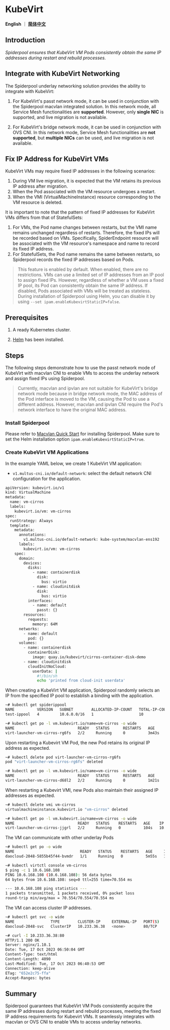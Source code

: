 # KubeVirt

**English** ｜ [**简体中文**](./kubevirt-zh_CN.md)

## Introduction

*Spiderpool ensures that KubeVirt VM Pods consistently obtain the same IP addresses during restart and rebuild processes.*

## Integrate with KubeVirt Networking

The Spiderpool underlay networking solution provides the ability to integrate with KubeVirt:

1. For KubeVirt's passt network mode, it can be used in conjunction with the Spiderpool macvlan integrated solution. In this network mode, all Service Mesh functionalities are **supported**. However, only **single NIC** is supported, and live migration is not available.

2. For KubeVirt's bridge network mode, it can be used in conjunction with OVS CNI. In this network mode, Service Mesh functionalities are **not supported**, but **multiple NICs** can be used, and live migration is not available.

## Fix IP Address for KubeVirt VMs

KubeVirt VMs may require fixed IP addresses in the following scenarios:

1. During VM live migration, it is expected that the VM retains its previous IP address after migration.
2. When the Pod associated with the VM resource undergoes a restart.
3. When the VMI (VirtualMachineInstance) resource corresponding to the VM resource is deleted.

It is important to note that the pattern of fixed IP addresses for KubeVirt VMs differs from that of StatefulSets:

1. For VMs, the Pod name changes between restarts, but the VMI name remains unchanged regardless of restarts. Therefore, the fixed IPs will be recorded based on VMs. Specifically, SpiderEndpoint resource will be associated with the VM resource's namespace and name to record its fixed IP address.
2. For StatefulSets, the Pod name remains the same between restarts, so Spiderpool records the fixed IP addresses based on Pods.

> This feature is enabled by default. When enabled, there are no restrictions. VMs can use a limited set of IP addresses from an IP pool to assign fixed IPs. However, regardless of whether a VM uses a fixed IP pool, its Pod can consistently obtain the same IP address. If disabled, Pods associated with VMs will be treated as stateless. During installation of Spiderpool using Helm, you can disable it by using `--set ipam.enableKubevirtStaticIP=false`.

## Prerequisites

1. A ready Kubernetes cluster.

2. [Helm](https://helm.sh/docs/intro/install/) has been installed.

## Steps

The following steps demonstrate how to use the passt network mode of KubeVirt with macvlan CNI to enable VMs to access the underlay network and assign fixed IPs using Spiderpool.

> Currently, macvlan and ipvlan are not suitable for KubeVirt's bridge network mode because in bridge network mode, the MAC address of the Pod interface is moved to the VM, causing the Pod to use a different address. However, macvlan and ipvlan CNI require the Pod's network interface to have the original MAC address.

### Install Spiderpool

Please refer to [Macvlan Quick Start](./install/underlay/get-started-macvlan.md) for installing Spiderpool. Make sure to set the Helm installation option `ipam.enableKubevirtStaticIP=true`.

### Create KubeVirt VM Applications

In the example YAML below, we create 1 KubeVirt VM application:

- `v1.multus-cni.io/default-network`: select the default network CNI configuration for the application.

```bash
apiVersion: kubevirt.io/v1
kind: VirtualMachine
metadata:
  name: vm-cirros
  labels:
    kubevirt.io/vm: vm-cirros
spec:
  runStrategy: Always
  template:
    metadata:
      annotations:
        v1.multus-cni.io/default-network: kube-system/macvlan-ens192
      labels:
        kubevirt.io/vm: vm-cirros
    spec:
      domain:
        devices:
          disks:
            - name: containerdisk
              disk:
                bus: virtio
            - name: cloudinitdisk
              disk:
                bus: virtio
          interfaces:
            - name: default
              passt: {}
        resources:
          requests:
            memory: 64M
      networks:
        - name: default
          pod: {}
      volumes:
        - name: containerdisk
          containerDisk:
            image: quay.io/kubevirt/cirros-container-disk-demo
        - name: cloudinitdisk
          cloudInitNoCloud:
            userData: |
              #!/bin/sh
              echo 'printed from cloud-init userdata'
```

When creating a KubeVirt VM application, Spiderpool randomly selects an IP from the specified IP pool to establish a binding with the application.

```bash
~# kubectl get spiderippool
NAME          VERSION   SUBNET        ALLOCATED-IP-COUNT   TOTAL-IP-COUNT   DEFAULT
test-ippool   4         10.6.0.0/16   1                    10               false

~# kubectl get po -l vm.kubevirt.io/name=vm-cirros -o wide
NAME                            READY   STATUS      RESTARTS   AGE     IP              NODE                   NOMINATED NODE   READINESS GATES
virt-launcher-vm-cirros-rg6fs   2/2     Running     0          3m43s   10.6.168.105    node2                  <none>           1/1
```

Upon restarting a Kubevirt VM Pod, the new Pod retains its original IP address as expected.

```bash
~# kubectl delete pod virt-launcher-vm-cirros-rg6fs
pod "virt-launcher-vm-cirros-rg6fs" deleted

~# kubectl get po -l vm.kubevirt.io/name=vm-cirros -o wide
NAME                            READY   STATUS      RESTARTS   AGE     IP              NODE                   NOMINATED NODE   READINESS GATES
virt-launcher-vm-cirros-d68l2   2/2     Running     0          1m21s   10.6.168.105    node2                  <none>           1/1
```

When restarting a Kubevirt VMI, new Pods also maintain their assigned IP addresses as expected.

```bash
~# kubectl delete vmi vm-cirros
virtualmachineinstance.kubevirt.io "vm-cirros" deleted

~# kubectl get po -l vm.kubevirt.io/name=vm-cirros -o wide
NAME                            READY   STATUS    RESTARTS   AGE    IP              NODE                   NOMINATED NODE   READINESS GATES
virt-launcher-vm-cirros-jjgrl   2/2     Running   0          104s   10.6.168.105    node2                  <none>           1/1
```

The VM can communicate with other underlay Pods

```bash
~# kubectl get po -o wide
NAME                             READY   STATUS    RESTARTS   AGE     IP              NODE                   NOMINATED NODE   READINESS GATES
daocloud-2048-5855b45f44-bvmdr   1/1     Running   0          5m55s   10.6.168.108    spider-worker          <none>           <none>

~# kubectl virtctl console vm-cirros
$ ping -c 1 10.6.168.108
PING 10.6.168.108 (10.6.168.108): 56 data bytes
64 bytes from 10.6.168.108: seq=0 ttl=255 time=70.554 ms

--- 10.6.168.108 ping statistics ---
1 packets transmitted, 1 packets received, 0% packet loss
round-trip min/avg/max = 70.554/70.554/70.554 ms
```

The VM can access cluster IP addresses.

```bash
~# kubectl get svc -o wide
NAME                TYPE        CLUSTER-IP     EXTERNAL-IP   PORT(S)   AGE     SELECTOR
daocloud-2048-svc   ClusterIP   10.233.36.38   <none>        80/TCP    3m50s   app=daocloud-2048

~# curl -I 10.233.36.38:80
HTTP/1.1 200 OK
Server: nginx/1.10.1
Date: Tue, 17 Oct 2023 06:50:04 GMT
Content-Type: text/html
Content-Length: 4090
Last-Modified: Tue, 17 Oct 2023 06:40:53 GMT
Connection: keep-alive
ETag: "652e2c75-ffa"
Accept-Ranges: bytes
```

## Summary

Spiderpool guarantees that KubeVirt VM Pods consistently acquire the same IP addresses during restart and rebuild processes, meeting the fixed IP address requirements for Kubevirt VMs. It seamlessly integrates with macvlan or OVS CNI to enable VMs to access underlay networks.
